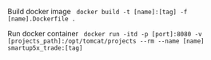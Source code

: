 Build docker image
<code>
docker build -t [name]:[tag] -f [name].Dockerfile .
</code>

Run docker container
<code>
docker run -itd -p [port]:8080 -v [projects_path]:/opt/tomcat/projects --rm --name [name] smartup5x_trade:[tag]
</code>